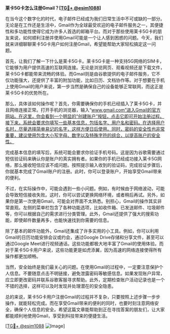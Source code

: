 **莱卡5G卡怎么注册Gmail？[[TG💪+ @esim1088](https://t.me/s/esim1088)]**

在当今这个数字化的时代，电子邮件已经成为我们日常生活中不可或缺的一部分。无论是在工作还是生活中，Gmail作为全球最受欢迎的电子邮件服务之一，其便捷性和多功能性使得它成为许多人首选的邮箱平台。而对于那些使用莱卡5G卡的朋友来说，如何顺利注册并使用Gmail可能是一个让人感到困惑的问题。今天，我们就来详细聊聊莱卡5G卡用户如何注册Gmail，希望能帮助大家轻松搞定这一问题。

首先，让我们了解一下什么是莱卡5G卡。莱卡5G卡是一种支持5G网络的SIM卡，它能够为用户提供高速的互联网连接。无论是浏览网页、观看视频还是下载文件，莱卡5G卡都能带来流畅的体验。而Gmail则是由谷歌提供的电子邮件服务，它不仅功能强大，还提供了丰富的附加功能，比如日历、文档协作等。对于想要在手机上使用Gmail的用户来说，第一步当然是确保自己的设备能够正常联网，而这正是莱卡5G卡的优势所在。

那么，具体该如何操作呢？首先，你需要确保你的手机已经插入了莱卡5G卡，并且网络连接正常。打开手机的浏览器，输入“www.gmail.com”进入Gmail的官方网站。在这里，你会看到一个明显的“创建账户”按钮，点击它即可开始注册过程。接下来，系统会要求你填写一些基本信息，包括名字、用户名和密码。在选择用户名时，尽量选择简单易记的名字，这样方便日后使用。同时，密码的安全性也非常重要，建议使用包含大小写字母、数字以及特殊字符的组合，以提高账户的安全性。

完成基本信息的填写后，系统可能会要求你验证手机号码。这是因为谷歌需要通过短信验证码来确认你是账户的真实拥有者。如果你的手机已经成功接入莱卡5G网络，那么接收短信应该不成问题。按照提示输入收到的验证码，完成验证步骤后，你就基本完成了Gmail账户的注册。此时，你可以登录账户，开始享受Gmail带来的便利。

不过，在实际操作中，可能会遇到一些小问题。例如，有时候由于网络波动，可能会导致短信接收失败。这时，你可以尝试更换网络环境，或者稍后再试。另外，如果你是第一次使用Gmail，可能会对界面不太熟悉。别担心，Gmail的操作其实非常直观。左侧的菜单栏包含了各种功能选项，比如收件箱、已发送邮件、垃圾邮件等，你可以根据自己的需求进行分类管理。此外，Gmail还提供了强大的搜索功能，即使邮件数量再多，也能快速找到你需要的信息。

除了基本的邮件功能外，Gmail还集成了许多实用的小工具。例如，你可以利用Gmail的日历功能安排会议或约会，通过Google Drive存储和分享文件，甚至可以通过Google Meet进行视频通话。这些功能都极大地丰富了Gmail的使用体验。而对于莱卡5G卡用户来说，这些功能更是如虎添翼，因为高速的网络连接使得所有操作都更加顺畅。

当然，安全始终是我们最关心的问题。在使用Gmail的过程中，一定要注意保护个人信息。不要随意点击不明链接，避免泄露密码等敏感信息。如果发现账户异常，应立即更改密码并联系谷歌客服寻求帮助。此外，定期检查账户活动记录也是一个不错的选择，这样可以及时发现并处理潜在的安全隐患。

总的来说，莱卡5G卡用户注册Gmail的过程并不复杂，只要按照上述步骤一步步操作，就能轻松完成。而在享受Gmail带来的便利的同时，也要时刻注意网络安全，确保个人信息的安全。希望这篇文章能帮助到正在寻找答案的朋友们，让大家都能顺利地使用Gmail，享受到科技带来的便捷生活。

[[TG💪+ @esim1088](https://t.me/s/esim1088) ![Image](https://i.postimg.cc/4NQfJmqS/Snipaste-2025-05-13-00-14-12.png)]